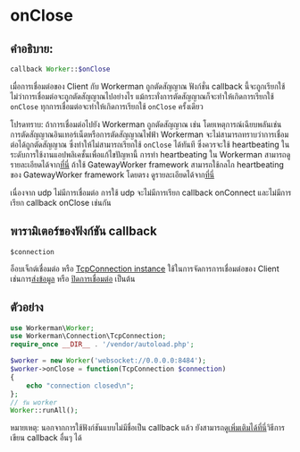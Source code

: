# onClose
## คำอธิบาย:
```php
callback Worker::$onClose
```

เมื่อการเชื่อมต่อของ Client กับ Workerman ถูกตัดสัญญาณ ฟังก์ชั่น callback นี้จะถูกเรียกใช้ ไม่ว่าการเชื่อมต่อจะถูกตัดสัญญาณไปอย่างไร แม้กระทั่งการตัดสัญญาณก็จะทำให้เกิดการเรียกใช้ ```onClose``` ทุกการเชื่อมต่อจะทำให้เกิดการเรียกใช้ ```onClose``` ครั้งเดียว

โปรดทราบ: ถ้าการเชื่อมต่อไปยัง Workerman ถูกตัดสัญญาณ เช่น โดยเหตุการณ์เฉียบพลันเช่นการตัดสัญญาณอินเทอร์เน็ตหรือการตัดสัญญาณไฟฟ้า Workerman จะไม่สามารถทราบว่าการเชื่อมต่อได้ถูกตัดสัญญาณ ซึ่งทำให้ไม่สามารถเรียกใช้ ```onClose``` ได้ทันที ซึ่งควรจะใช้ heartbeating ในระดับการใช้งานแอปพลิเคชั้นเพื่อแก้ไขปัญหานี้ การทำ heartbeating ใน Workerman สามารถดูรายละเอียดได้จาก[ที่นี่](../faq/heartbeat.md) ถ้าใช้ GatewayWorker framework สามารถใช้กลไก heartbeating ของ GatewayWorker framework โดยตรง ดูรายละเอียดได้จาก[ที่นี่](https://doc2.workerman.net/heartbeat.html)

เนื่องจาก udp ไม่มีการเชื่อมต่อ การใช้ udp จะไม่มีการเรียก callback onConnect และไม่มีการเรียก callback onClose เช่นกัน

## พารามิเตอร์ของฟังก์ชัน callback

 ``` $connection ```

อ็อบเจ็กต์เชื่อมต่อ หรือ [TcpConnection instance](../tcp-connection.md) ใช้ในการจัดการการเชื่อมต่อของ Client เช่นการ[ส่งข้อมูล](../tcp-connection/send.md) หรือ [ปิดการเชื่อมต่อ](../tcp-connection/close.md) เป็นต้น

## ตัวอย่าง

```php
use Workerman\Worker;
use Workerman\Connection\TcpConnection;
require_once __DIR__ . '/vendor/autoload.php';

$worker = new Worker('websocket://0.0.0.0:8484');
$worker->onClose = function(TcpConnection $connection)
{
    echo "connection closed\n";
};
// รัน worker
Worker::runAll();
```

หมายเหตุ: นอกจากการใช้ฟังก์ชันแบบไม่มีชื่อเป็น callback แล้ว ยังสามารถ[ดูเพิ่มเติมได้ที่นี่](../faq/callback_methods.md)วิธีการเขียน callback อื่นๆ ได้

